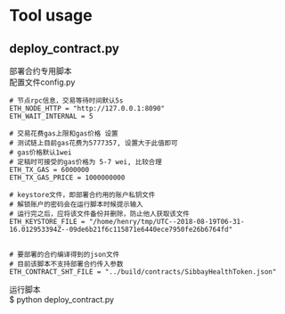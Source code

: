 
# Tool usage

## deploy_contract.py
部署合约专用脚本  
配置文件config.py  
```
# 节点rpc信息，交易等待时间默认5s
ETH_NODE_HTTP = "http://127.0.0.1:8090"
ETH_WAIT_INTERNAL = 5

# 交易花费gas上限和gas价格 设置
# 测试链上目前gas花费为5777357, 设置大于此值即可
# gas价格默认1wei
# 定稿时可接受的gas价格为 5-7 wei, 比较合理
ETH_TX_GAS = 6000000
ETH_TX_GAS_PRICE = 1000000000

# keystore文件，即部署合约用的账户私钥文件
# 解锁账户的密码会在运行脚本时候提示输入
# 运行完之后，应将该文件备份并删除，防止他人获取该文件
ETH_KEYSTORE_FILE = "/home/henry/tmp/UTC--2018-08-19T06-31-16.012953394Z--09de6b21f6c115871e6440ece7950fe26b6764fd"


# 要部署的合约编译得到的json文件
# 目前该脚本不支持部署合约传入参数
ETH_CONTRACT_SHT_FILE = "../build/contracts/SibbayHealthToken.json"
```
运行脚本  
$ python deploy_contract.py
